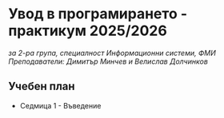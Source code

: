 # Увод в програмирането - практикум 2025/2026
*за 2-ра група, специалност Информационни системи, ФМИ  
Преподаватели: Димитър Минчев и Велислав Долчинков*

## Учебен план
- Седмица 1 - Въведение
